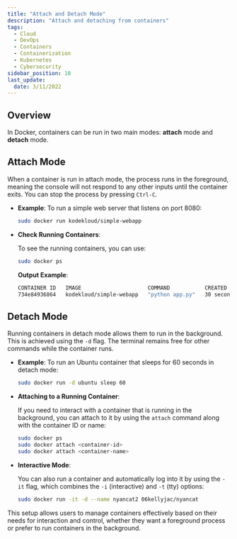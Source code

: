 ```yaml
---
title: "Attach and Detach Mode"
description: "Attach and detaching from containers"
tags:
  - Cloud
  - DevOps
  - Containers
  - Containerization
  - Kubernetes
  - Cybersecurity
sidebar_position: 10
last_update:
  date: 3/11/2022
---
```


## Overview

In Docker, containers can be run in two main modes: **attach** mode and **detach** mode.

## Attach Mode

When a container is run in attach mode, the process runs in the foreground, meaning the console will not respond to any other inputs until the container exits. You can stop the process by pressing `Ctrl-C`.
  
- **Example**: To run a simple web server that listens on port 8080:

  ```bash
  sudo docker run kodekloud/simple-webapp
  ```

- **Check Running Containers**:

  To see the running containers, you can use:

  ```bash
  sudo docker ps
  ```

  **Output Example**:

  ```bash
  CONTAINER ID   IMAGE                     COMMAND           CREATED          STATUS          PORTS      NAMES
  734e84936864   kodekloud/simple-webapp   "python app.py"   30 seconds ago   Up 29 seconds   8080/tcp   relaxed_grothendieck
  ```

## Detach Mode

Running containers in detach mode allows them to run in the background. This is achieved using the `-d` flag. The terminal remains free for other commands while the container runs.

- **Example**: To run an Ubuntu container that sleeps for 60 seconds in detach mode:

  ```bash
  sudo docker run -d ubuntu sleep 60
  ```

- **Attaching to a Running Container**:

  If you need to interact with a container that is running in the background, you can attach to it by using the `attach` command along with the container ID or name:

  ```bash
  sudo docker ps
  sudo docker attach <container-id>
  sudo docker attach <container-name>
  ```

- **Interactive Mode**:

  You can also run a container and automatically log into it by using the `-it` flag, which combines the `-i` (interactive) and `-t` (tty) options:

  ```bash
  sudo docker run -it -d --name nyancat2 06kellyjac/nyancat
  ```

This setup allows users to manage containers effectively based on their needs for interaction and control, whether they want a foreground process or prefer to run containers in the background.